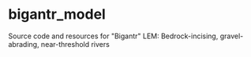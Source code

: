 # bigantr_model
Source code and resources for "Bigantr" LEM: Bedrock-incising, gravel-abrading, near-threshold rivers
